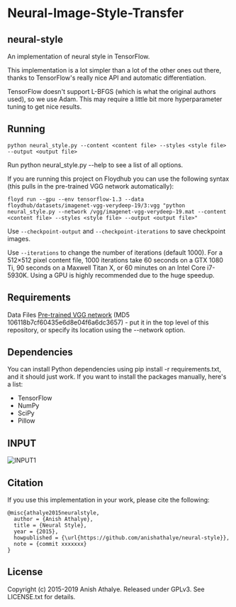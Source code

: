 # Neural-Image-Style-Transfer

## neural-style

An implementation of neural style in TensorFlow.

This implementation is a lot simpler than a lot of the other ones out there, thanks to TensorFlow's really nice API and automatic differentiation.

TensorFlow doesn't support L-BFGS (which is what the original authors used), so we use Adam. This may require a little bit more hyperparameter tuning to get nice results.


## Running
```python neural_style.py --content <content file> --styles <style file> --output <output file> ```

Run python neural_style.py --help to see a list of all options.

If you are running this project on Floydhub you can use the following syntax (this pulls in the pre-trained VGG network automatically):

```floyd run --gpu --env tensorflow-1.3 --data floydhub/datasets/imagenet-vgg-verydeep-19/3:vgg "python neural_style.py --network /vgg/imagenet-vgg-verydeep-19.mat --content <content file> --styles <style file> --output <output file>" ```

Use ```--checkpoint-output``` and ```--checkpoint-iterations``` to save checkpoint images.

Use ```--iterations``` to change the number of iterations (default 1000). For a 512×512 pixel content file, 1000 iterations take 60 seconds on a GTX 1080 Ti, 90 seconds on a Maxwell Titan X, or 60 minutes on an Intel Core i7-5930K. Using a GPU is highly recommended due to the huge speedup.


## Requirements
Data Files
[Pre-trained VGG network](http://www.vlfeat.org/matconvnet/models/imagenet-vgg-verydeep-19.mat) (MD5 106118b7cf60435e6d8e04f6a6dc3657) - put it in the top level of this repository, or specify its location using the --network option.

## Dependencies
You can install Python dependencies using pip install -r requirements.txt, and it should just work. If you want to install the packages manually, here's a list:

- TensorFlow
- NumPy
- SciPy
- Pillow

## INPUT 
![INPUT1](https://https://github.com/madamalarevanth/Neural-Image-Style-Transfer/blob/master/examples/nar.jpg)




## Citation
If you use this implementation in your work, please cite the following:
```
@misc{athalye2015neuralstyle,
  author = {Anish Athalye},
  title = {Neural Style},
  year = {2015},
  howpublished = {\url{https://github.com/anishathalye/neural-style}},
  note = {commit xxxxxxx}
} 
```
## License
Copyright (c) 2015-2019 Anish Athalye. Released under GPLv3. See LICENSE.txt for details.
